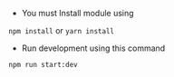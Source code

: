 - You must Install module using

``npm install`` or ``yarn install``

- Run development using this command

``npm run start:dev``


